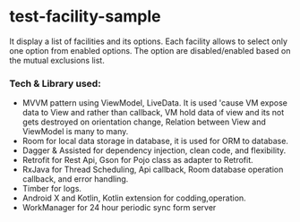 # test-facility-sample


It display a list of facilities and its options. Each facility allows to select only one option from enabled options. The option are disabled/enabled based on the mutual exclusions list.

 ### Tech & Library used:

 - MVVM pattern using ViewModel, LiveData. It is used 'cause VM  expose data to View and rather than callback,
  VM hold data of view and its not gets destroyed on orientation change, Relation between View and ViewModel is many to many.
 - Room for local data storage in database, it is used for ORM to database.
 - Dagger & Assisted for dependency injection, clean code, and flexibility.
 - Retrofit for Rest Api, Gson for Pojo class as adapter to Retrofit.
 - RxJava for Thread Scheduling, Api callback, Room database operation callback, and error handling.
 - Timber for logs.
 - Android X and Kotlin, Kotlin extension for codding,operation.
 - WorkManager for 24 hour periodic sync form server


